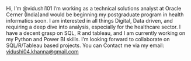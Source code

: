 Hi, I’m @vidushi101
I’m working as a technical solutions analyst at Oracle Cerner (India)and would be beginning my postgraduate program in health informatics soon.
I am interested in all things Digital, Data driven, and requiring a deep dive into analysis, especially for the healthcare sector.
I have a decent grasp on SQL, R and  tableau, and I am currently working on my Python and Power BI skills.
I’m looking forward to collaborate on SQL/R/Tableau based projects.
You can Contact me via my email: vidushi04.khanna@gmail.com

<!---
vidushi101/vidushi101 is a ✨ special ✨ repository because its `README.md` (this file) appears on your GitHub profile.
You can click the Preview link to take a look at your changes.
--->
